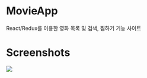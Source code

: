 # MovieApp
React/Redux를 이용한 영화 목록 및 검색, 찜하기 기능 사이트

# Screenshots
<img src="https://user-images.githubusercontent.com/25785760/83263766-0ff79080-a1fa-11ea-831c-7e1582e5a717.png" />
